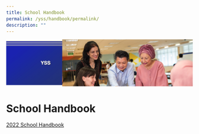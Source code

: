 ```yaml
---
title: School Handbook
permalink: /yss/handbook/permalink/
description: ""
---
```

![](/images/yss.png)

**School Handbook**
===================

[2022 School Handbook ](/files/School%20Handbook%202022.pdf)
